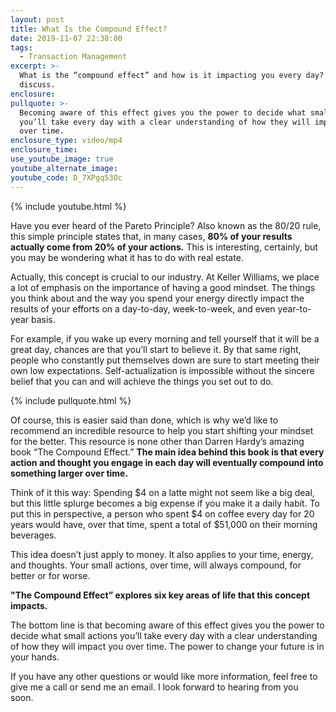 ```yaml
---
layout: post
title: What Is the Compound Effect?
date: 2019-11-07 22:38:00
tags:
  - Transaction Management
excerpt: >-
  What is the “compound effect” and how is it impacting you every day? Let’s
  discuss.
enclosure:
pullquote: >-
  Becoming aware of this effect gives you the power to decide what small actions
  you’ll take every day with a clear understanding of how they will impact you
  over time.
enclosure_type: video/mp4
enclosure_time:
use_youtube_image: true
youtube_alternate_image:
youtube_code: D_7XPgq53Oc
---
```


{% include youtube.html %}

Have you ever heard of the Pareto Principle? Also known as the 80/20 rule, this simple principle states that, in many cases, **80% of your results actually come from 20% of your actions.** This is interesting, certainly, but you may be wondering what it has to do with real estate.&nbsp;

Actually, this concept is crucial to our industry. At Keller Williams, we place a lot of emphasis on the importance of having a good mindset. The things you think about and the way you spend your energy directly impact the results of your efforts on a day-to-day, week-to-week, and even year-to-year basis.&nbsp;

For example, if you wake up every morning and tell yourself that it will be a great day, chances are that you’ll start to believe it. By that same right, people who constantly put themselves down are sure to start meeting their own low expectations. Self-actualization is impossible without the sincere belief that you can and will achieve the things you set out to do.&nbsp;

{% include pullquote.html %}

Of course, this is easier said than done, which is why we’d like to recommend an incredible resource to help you start shifting your mindset for the better. This resource is none other than Darren Hardy’s amazing book “The Compound Effect.” **The main idea behind this book is that every action and thought you engage in each day will eventually compound into something larger over time.&nbsp;**

Think of it this way: Spending $4 on a latte might not seem like a big deal, but this little splurge becomes a big expense if you make it a daily habit. To put this in perspective, a person who spent $4 on coffee every day for 20 years would have, over that time, spent a total of $51,000 on their morning beverages.

This idea doesn’t just apply to money. It also applies to your time, energy, and thoughts. Your small actions, over time, will always compound, for better or for worse.&nbsp;

**"The Compound Effect” explores six key areas of life that this concept impacts.**

The bottom line is that becoming aware of this effect gives you the power to decide what small actions you’ll take every day with a clear understanding of how they will impact you over time. The power to change your future is in your hands.

If you have any other questions or would like more information, feel free to give me a call or send me an email. I look forward to hearing from you soon.&nbsp;<br>&nbsp;

&nbsp;